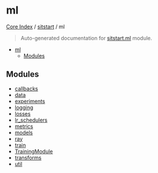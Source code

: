 # ml

[Core Index](../../README.md#core-index) / [sitstart](../index.md#sitstart) / ml

> Auto-generated documentation for [sitstart.ml](../../../python/sitstart/ml/__init__.py) module.

- [ml](#ml)
  - [Modules](#modules)

## Modules

- [callbacks](./callbacks.md)
- [data](data/index.md)
- [experiments](experiments/index.md)
- [logging](./logging.md)
- [losses](./losses.md)
- [lr_schedulers](./lr_schedulers.md)
- [metrics](./metrics.md)
- [models](models/index.md)
- [ray](./ray.md)
- [train](./train.md)
- [TrainingModule](./training_module.md)
- [transforms](./transforms.md)
- [util](./util.md)
